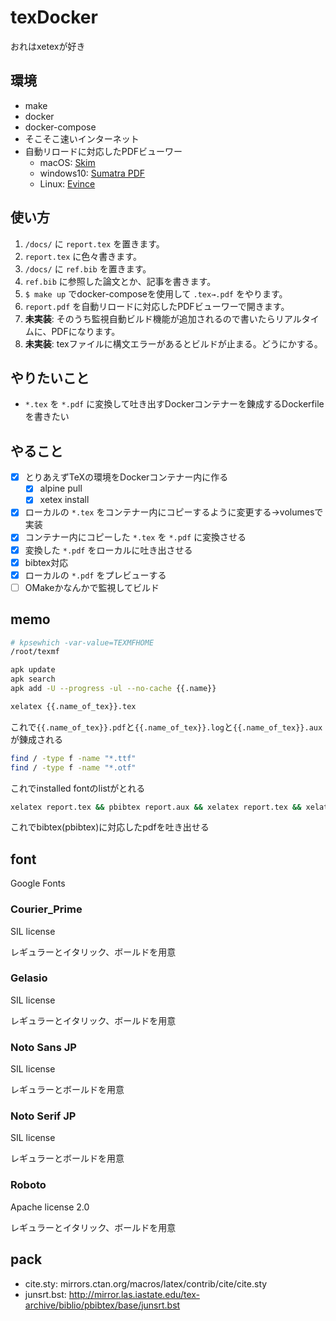 # texDocker
おれはxetexが好き

## 環境
* make
* docker
* docker-compose
* そこそこ速いインターネット
* 自動リロードに対応したPDFビューワー
  * macOS: [Skim](https://skim-app.sourceforge.io/)
  * windows10: [Sumatra PDF](https://www.sumatrapdfreader.org/)
  * Linux: [Evince](https://wiki.gnome.org/Apps/Evince)

## 使い方
1. `/docs/` に `report.tex` を置きます。
2. `report.tex` に色々書きます。
3. `/docs/` に `ref.bib` を置きます。
4. `ref.bib` に参照した論文とか、記事を書きます。
5. `$ make up` でdocker-composeを使用して `.tex→.pdf` をやります。
6. `report.pdf` を自動リロードに対応したPDFビューワーで開きます。
7. **未実装**: そのうち監視自動ビルド機能が追加されるので書いたらリアルタイムに、PDFになります。
8. **未実装**: texファイルに構文エラーがあるとビルドが止まる。どうにかする。

## やりたいこと
* `*.tex` を `*.pdf` に変換して吐き出すDockerコンテナーを錬成するDockerfileを書きたい

## やること
* [x] とりあえずTeXの環境をDockerコンテナー内に作る
  * [x] alpine pull
  * [x] xetex install
* [x] ローカルの `*.tex` をコンテナー内にコピーするように変更する→volumesで実装
* [x] コンテナー内にコピーした `*.tex` を `*.pdf` に変換させる
* [x] 変換した `*.pdf` をローカルに吐き出させる
* [x] bibtex対応
* [x] ローカルの `*.pdf` をプレビューする
* [ ] OMakeかなんかで監視してビルド

## memo
```sh
# kpsewhich -var-value=TEXMFHOME
/root/texmf
```

```sh
apk update
apk search
apk add -U --progress -ul --no-cache {{.name}}
```

```sh
xelatex {{.name_of_tex}}.tex
```
これで`{{.name_of_tex}}.pdf`と`{{.name_of_tex}}.log`と`{{.name_of_tex}}.aux`が錬成される

```sh
find / -type f -name "*.ttf"
find / -type f -name "*.otf"
```
これでinstalled fontのlistがとれる

```sh
xelatex report.tex && pbibtex report.aux && xelatex report.tex && xelatex report.tex
```
これでbibtex(pbibtex)に対応したpdfを吐き出せる

## font
Google Fonts

### Courier_Prime
SIL license

レギュラーとイタリック、ボールドを用意

### Gelasio
SIL license

レギュラーとイタリック、ボールドを用意

### Noto Sans JP
SIL license

レギュラーとボールドを用意

### Noto Serif JP
SIL license

レギュラーとボールドを用意

### Roboto
Apache license 2.0

レギュラーとイタリック、ボールドを用意

## pack
* cite.sty: mirrors.ctan.org/macros/latex/contrib/cite/cite.sty
* junsrt.bst: http://mirror.las.iastate.edu/tex-archive/biblio/pbibtex/base/junsrt.bst
